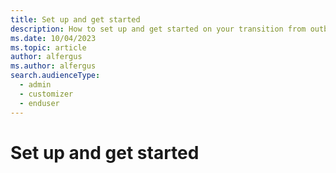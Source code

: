```yaml
---
title: Set up and get started
description: How to set up and get started on your transition from outbound marketing to real-time marketing in Dynamics 365 Customer Insights - Journeys.
ms.date: 10/04/2023
ms.topic: article
author: alfergus
ms.author: alfergus
search.audienceType: 
  - admin
  - customizer
  - enduser
---
```


# Set up and get started